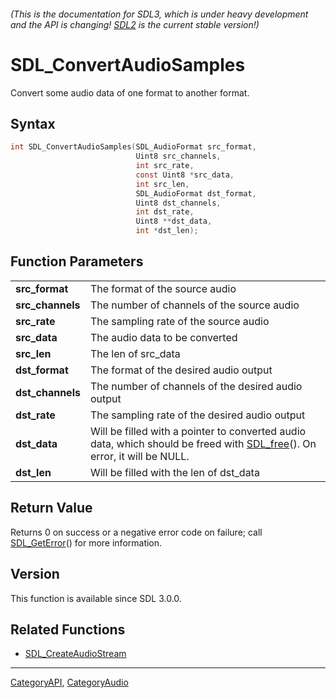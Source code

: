 ###### (This is the documentation for SDL3, which is under heavy development and the API is changing! [SDL2](https://wiki.libsdl.org/SDL2/) is the current stable version!)
# SDL_ConvertAudioSamples

Convert some audio data of one format to another format.

## Syntax

```c
int SDL_ConvertAudioSamples(SDL_AudioFormat src_format,
                            Uint8 src_channels,
                            int src_rate,
                            const Uint8 *src_data,
                            int src_len,
                            SDL_AudioFormat dst_format,
                            Uint8 dst_channels,
                            int dst_rate,
                            Uint8 **dst_data,
                            int *dst_len);

```

## Function Parameters

|                      |                                                                                                                                      |
| -------------------- | ------------------------------------------------------------------------------------------------------------------------------------ |
| **src_format**       | The format of the source audio                                                                                                       |
| **src_channels**     | The number of channels of the source audio                                                                                           |
| **src_rate**         | The sampling rate of the source audio                                                                                                |
| **src_data**         | The audio data to be converted                                                                                                       |
| **src_len**          | The len of src_data                                                                                                                  |
| **dst_format**       | The format of the desired audio output                                                                                               |
| **dst_channels**     | The number of channels of the desired audio output                                                                                   |
| **dst_rate**         | The sampling rate of the desired audio output                                                                                        |
| **dst_data**         | Will be filled with a pointer to converted audio data, which should be freed with [SDL_free](SDL_free)(). On error, it will be NULL. |
| **dst_len**          | Will be filled with the len of dst_data                                                                                              |

## Return Value

Returns 0 on success or a negative error code on failure; call
[SDL_GetError](SDL_GetError)() for more information.

## Version

This function is available since SDL 3.0.0.

## Related Functions

* [SDL_CreateAudioStream](SDL_CreateAudioStream)

----
[CategoryAPI](CategoryAPI), [CategoryAudio](CategoryAudio)


